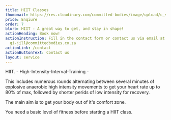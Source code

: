 ```yaml
---
title: HIIT Classes
thumbnail: https://res.cloudinary.com/committed-bodies/image/upload/c_scale,f_auto,q_auto,w_600/v1642662185/services/Take-back-Your_Life-Gallery2.png
price: Enqiure
order: 7
blurb: HIIT - A great way to get, and stay in shape!
actionHeading: Book now!
actionInstruction: Fill in the contact form or contact us via email at
  gi-jill@committedbodies.co.za
actionLink: /contact
actionButtonText: Contact us
layout: service
---
```

HIIT. -  High-Intensity-Interval-Training -

T﻿his includes numerous rounds alternating between several minutes of explosive anaerobic high intensity movements to get your heart rate up to 80% of max, followed by shorter perids of low intensity for recovery.

T﻿he main aim is to get your body out of it's comfort zone.

Y﻿ou need a basic level of fitness before starting a HIIT class.